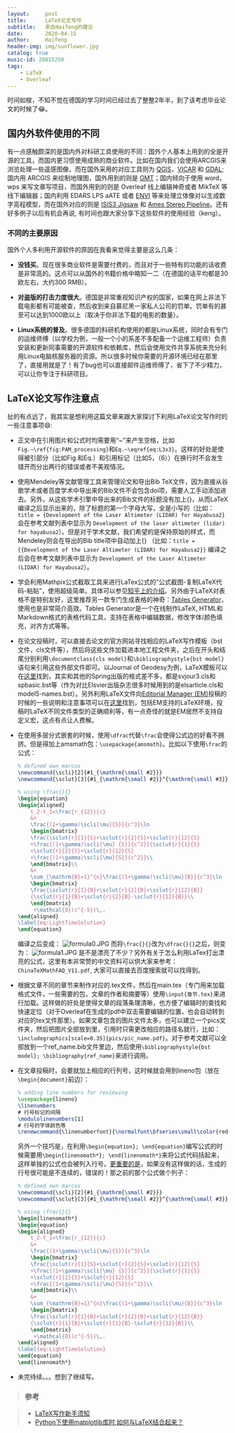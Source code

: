 ```yaml
---
layout:     post
title:      LaTeX论文写作
subtitle:   来自Haifeng的建议
date:       2020-04-15
author:     Haifeng
header-img: img/sunflower.jpg
catalog: true
music-id: 28815250
tags:
    - LaTeX
    - Overleaf
---
```


<!--
网易云音乐：《平凡之路》
-->

时间如梭，不知不觉在德国的学习时间已经过去了整整2年半，到了该考虑毕业论文的时候了😂。

## 国内外软件使用的不同

有一点感触颇深的是国内外对科研工具使用的不同：国外个人基本上用到的全是开源的工具，而国内更习惯使用成熟的商业软件。比如在国内我们会使用ARCGIS来浏览处理一些遥感图像，而在国外采用的对应工具则为 [QGIS](https://qgis.org/en/site/)，[VICAR](https://github.com/nasa/VICAR/) 和 [GDAL](https://gdal.org/); 国内用 ARCGIS 来绘制地理图，国外用到的则是 [GMT](http://gmt.soest.hawaii.edu/)；国内倾向于使用 word，wps 来写文章写项目，而国外用到的则是 Overleaf 线上编辑神奇或者 MikTeX 等线下编辑器；国内利用 EDARS LPS aATE 或者 [ENVI](https://www.harrisgeospatial.com/Software-Technology/ENVI) 等来处理立体像对以生成数字高程模型，而在国外对应的则是 [ISIS3 Jigsaw](http://isis.astrogeology.usgs.gov/) 和 [Ames Stereo Pipeline](https://ti.arc.nasa.gov/tech/asr/groups/intelligent-robotics/ngt/stereo/)。还有好多例子以后有机会再说, 有时间也跟大家分享下这些软件的使用经验（keng）。

### 不同的主要原因

国外个人多利用开源软件的原因在我看来觉得主要是这么几条：

* **没钱买**。现在很多商业软件是需要付费的，而且对于一些特有的功能的话收费是非常高的。这点可以从国外的书籍价格中略知一二（在德国的话平均都是30欧左右，大约300 RMB）。

* **对盗版的打击力度很大**。德国是非常重视知识产权的国家，如果在网上非法下载电影都有可能被查，然后收到来自慕尼黑一家私人公司的罚单。罚单有的甚至可以达到1000欧以上（取决于你非法下载的电影的数量）。

* **Linux系统的普及**。很多德国的科研机构使用的都是Linux系统，同时会有专门的运维师傅（以学校为例，一般一个小的系差不多配备一个运维工程师）负责安装和更新同事需要的开源软件和依赖库，然后会使用文件共享系统来充分利用Linux电脑核服务器的资源。所以很多时候你需要的开源环境已经在那里了，直接用就是了！有了bug也可以直接邮件运维师傅了，省下了不少精力，可以让你专注于科研项目。

## LaTeX论文写作注意点

扯的有点远了，我其实是想利用这篇文章来跟大家探讨下利用LaTeX论文写作时的一些注意事项😄:

* 正文中在引用图片和公式时均需要用“~”来产生空格，比如`Fig.~\ref{fig:PAM_processing}`和`Eq.~\eqref{eq:L3x3}`。这样的好处是使得被引部分（比如Fig.和Eq.）和引用标记（比如5，（6））在换行时不会发生错开而分出两行的错误或者不美观情况。

* 使用Mendeley等文献管理工具来管理论文和导出Bib TeX文件，因为直接从谷歌学术或者百度学术中导出来的Bib文件不会包含doi项，需要人工手动添加进去。另外，从这些学术引擎中导出来的Bib文件的标题没有加上{}，从而LaTeX编译之后显示出来的，除了标题的第一个字母大写，全是小写的（比如：`title = {Development of the Laser Altimeter (LIDAR) for Hayabusa2}` 会在参考文献列表中显示为 `Development of the laser altimeter (lidar) for hayabusa2`）。但是对于学术文献，我们希望的是保持原始的样式，而Mendeley则会在导出的Bib title项中自动加上{} （比如：`title = {{Development of the Laser Altimeter (LIDAR) for Hayabusa2}}` 编译之后会在参考文献列表中显示为 `Development of the Laser Altimeter (LIDAR) for Hayabusa2`）。

* 学会利用Mathpix公式截取工具来进行LaTex公式的“公式截图-复制LaTeX代码-粘贴”，使用超级简单。具体可以参见[知乎上的介绍](https://www.zhihu.com/question/35931336/answer/641198933)。另外由于LaTeX对表格不是特别友好，这里推荐另一款专门生成表格的神奇：[Tables Generator](http://www.tablesgenerator.com/latex_tables)，使用也是非常简介高效。Tables Generator是一个在线制作LaTeX, HTML和Markdown格式的表格代码工具，支持在表格中编辑数据，修改字体/颜色填充，对齐方式等等。

* 在论文投稿时，可以直接去论文的官方网站寻找相应的LaTeX写作模板（bst文件，cls文件等），然后将这些文件加载进本地工程文件夹，之后在开头和结尾分别利用`\documentclass{cls model}`和`\bibliographystyle{bst model}`语句来引用这些外部文件即可。以Journal of Geodesy为例，LaTeX模板可以在[这里](https://www.springer.com/journal/190/updates/17232314)找到，其实和其他的Spring出版的格式差不多，都是svjour3.cls和spbasic.bst等（作为对比Elsvier出版杂志很多时候用到的是elsarticle.cls和model5-names.bst）。另外利用LaTeX文件向[Editorial Manager (EM)](https://www.editorialmanager.com/joge/default.aspx)投稿的时候的一些说明和注意事项可以在[这里](https://static.springer.com/sgw/documents/1667815/application/pdf/190_Special%20Guidelines%20from%20EiC.pdf)找到，包括EM支持的LaTeX环境，投稿时LaTeX不同文件类型的正确顺利等，有一点奇怪的就是EM居然不支持自定义宏，这点有点让人费解。

* 在使用多层分式嵌套的时候，使用`\dfrac`代替`\frac`会使得公式边的好看不拥挤。但是得加上amsmath包：`\usepackage{amsmath}`。比如以下使用`\frac`的公式：
  ```latex
  % defined own marcos
  \newcommand{\scli}[2]{#1_{\mathrm{\small #2}}}
  \newcommand{\sclut}[3]{#1_{\mathrm{\small #2}}^{\mathrm{\small #3}}}

  % using \frac{}{}
  \begin{equation}
  \begin{aligned}
      t_2-t_1=\frac{r_{12}}{c}
      &+
      \frac{(1+\gamma)\scli{\mu}{S}}{c^3}\ln
      \begin{bmatrix}
      \frac{\sclut{r}{1}{S}+\sclut{r}{2}{S}+\sclut{r}{12}{S}
      +\frac{(1+\gamma)\scli{\mu} {S}}{c^2}}{\sclut{r}{1}{S}
      +\sclut{r}{2}{S}+\sclut{r}{12}{S}
      +\frac{(1+\gamma)\scli{\mu}{S}}{c^2}}\\
      \end{bmatrix}\\
      &+
      \sum_{\mathrm{B}=1}^{n}\frac{(1+\gamma)\scli{\mu}{B}}{c^3}\ln
      \begin{bmatrix}
      \frac{\sclut{r}{1}{B}+\sclut{r}{2}{B}+\sclut{r}{12}{B}}
      {\sclut{r}{1}{B}+\sclut{r}{2}{B}-\sclut{r}{12}{B}}\\
      \end{bmatrix}
       +\mathcal{O}(c^{-5})\,.
  \end{aligned}
  \label{eq:LightTimeSolution}
  \end{equation}
  ```
  编译之后变成：
  ![formula0.JPG](https://i.loli.net/2020/04/16/jpJwWSAnd1CgZaO.jpg)
  而将`\frac{}{}`改为`\dfrac{}{}`之后，则变为：
  ![formula1.JPG](https://i.loli.net/2020/04/16/UzYAVtgawxsQmWj.jpg)
  是不是漂亮了不少？另外有关于怎么利用LaTex打出漂亮的公式，这里有本非常赞的中文资料可以供大家来参考：`ChinaTeXMathFAQ_V11.pdf`, 大家可以直接去百度搜索就可以找得到。

* 根据文章不同的章节来制作对应的.tex文件，然后在main.tex（专门用来加载格式文件，一些需要的包，文章的作者和摘要等）使用`\input{章节.tex}`来进行加载。这样做的好处是使得文章的段落条理清晰，也方便了编辑时的查找和快速定位（对于Overleaf在生成的pdf中双击需要编辑的位置，也会自动转到对应的tex文件那里）。如果文章包含的图片文件太多，也可以建立一个pics文件夹，然后把图片全部放到里，引用时只需更改相应的路径名就行，比如：`\includegraphics[scale=0.35]{pics/pic_name.pdf}`。对于参考文献可以全部放到一个ref_name.bib文件里边，然后使用`\bibliographystyle{bst model}; \bibliography{ref_name}`来进行调用。

* 在文章投稿时，会要就加上相应的行列号，这时候就会用到lineno包（放在`\begin{document}`前边）：
  ```latex
  % adding line numbers for reviewing
  \usepackage{lineno}
  \linenumbers
  # 行号标记的间隔
  \modulolinenumbers[1]
  # 行号的字体颜色等
  \renewcommand{\linenumberfont}{\normalfont\bfseries\small\color{red}}
  ```
  另外一个技巧是，在利用`\begin{equation}; \end{equation}`编写公式的时候需要用`\begin{linenomath*}; \end{linenomath*}`来将公式代码括起来，这样单独的公式也会被列入行号。<u>更重要的是</u>，如果没有这样做的话，生成的行号很可能是不连续的，错误的！那之前的那个公式做个列子：
  ```latex
  % defined own marcos
  \newcommand{\scli}[2]{#1_{\mathrm{\small #2}}}
  \newcommand{\sclut}[3]{#1_{\mathrm{\small #2}}^{\mathrm{\small #3}}}

  % using \frac{}{}
  \begin{linenomath*}
  \begin{equation}
  \begin{aligned}
      t_2-t_1=\frac{r_{12}}{c}
      &+
      \frac{(1+\gamma)\scli{\mu}{S}}{c^3}\ln
      \begin{bmatrix}
      \frac{\sclut{r}{1}{S}+\sclut{r}{2}{S}+\sclut{r}{12}{S}
      +\frac{(1+\gamma)\scli{\mu} {S}}{c^2}}{\sclut{r}{1}{S}
      +\sclut{r}{2}{S}+\sclut{r}{12}{S}
      +\frac{(1+\gamma)\scli{\mu}{S}}{c^2}}\\
      \end{bmatrix}\\
      &+
      \sum_{\mathrm{B}=1}^{n}\frac{(1+\gamma)\scli{\mu}{B}}{c^3}\ln
      \begin{bmatrix}
      \frac{\sclut{r}{1}{B}+\sclut{r}{2}{B}+\sclut{r}{12}{B}}
      {\sclut{r}{1}{B}+\sclut{r}{2}{B}-\sclut{r}{12}{B}}\\
      \end{bmatrix}
       +\mathcal{O}(c^{-5})\,.
  \end{aligned}
  \label{eq:LightTimeSolution}
  \end{equation}
  \end{linenomath*}
  ```

* 未完待续。。。想到了继续写。

>### 参考

>- [LaTeX写作新手须知](https://weibo.com/ttarticle/p/show?id=2309403955741387052924)
>- [Python下使用matplotlib库时,如何与LaTeX结合起来？](https://www.zhihu.com/question/55035983/answer/142312872)

